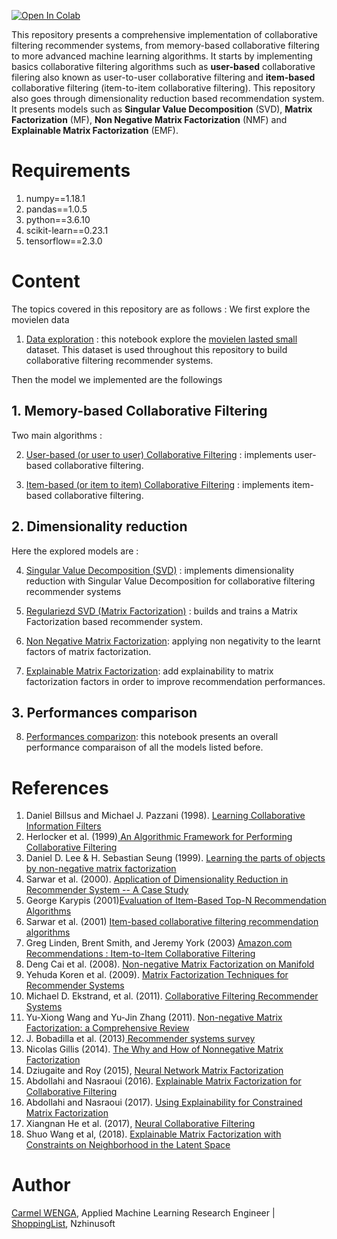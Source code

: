 [![Open In Colab](https://colab.research.google.com/assets/colab-badge.svg)](https://colab.research.google.com/github/nzhinusoftcm/review-on-collaborative-filtering/)


This repository presents a comprehensive implementation of collaborative filtering recommender systems, from memory-based collaborative filtering to more advanced machine learning algorithms. It starts by implementing basics collaborative filtering algorithms such as <b>user-based</b> collaborative filering also known as user-to-user collaborative filtering and <b>item-based</b> collaborative filtering (item-to-item collaborative filtering). This repository also goes through dimensionality reduction based recommendation system. It presents models such as **Singular Value Decomposition** (SVD), **Matrix Factorization** (MF), **Non Negative Matrix Factorization** (NMF) and **Explainable Matrix Factorization** (EMF).

# Requirements

1. numpy==1.18.1
2. pandas==1.0.5
3. python==3.6.10
4. scikit-learn==0.23.1
5. tensorflow==2.3.0

# Content

The topics covered in this repository are as follows : We first explore the movielen data

1. [Data exploration](https://github.com/nzhinusoftcm/review-on-collaborative-filtering/blob/master/1.Download_and_explore_movielen_lasted_small.ipynb) : this notebook explore the <a href="https://grouplens.org/datasets/movielens/">movielen lasted small</a> dataset. This dataset is used throughout this repository to build collaborative filtering recommender systems.

Then the model we implemented are the followings

## 1. Memory-based Collaborative Filtering

Two main algorithms :

2. [User-based (or user to user) Collaborative Filtering](https://github.com/nzhinusoftcm/review-on-collaborative-filtering/blob/master/2.user-based_collaborative_filtering.ipynb)  : implements user-based collaborative filtering.

3. [Item-based (or item to item) Collaborative Filtering](https://github.com/nzhinusoftcm/review-on-collaborative-filtering/blob/master/3.item-based_collaborative_filtering.ipynb) : implements item-based collaborative filtering.

## 2. Dimensionality reduction

Here the explored models are :

4. [Singular Value Decomposition (SVD)](https://github.com/nzhinusoftcm/review-on-collaborative-filtering/blob/master/4.Singular_Value_Decomposition.ipynb) : implements dimensionality reduction with Singular Value Decomposition for collaborative filtering recommender systems

5. [Regulariezd SVD (Matrix Factorization)](https://github.com/nzhinusoftcm/review-on-collaborative-filtering/blob/master/5.Regularized_SVD(Matrix_Factorization).ipynb) : builds and trains a Matrix Factorization based recommender system.

6. [Non Negative Matrix Factorization](https://github.com/nzhinusoftcm/review-on-collaborative-filtering/blob/master/6.NonNegativeMatrixFactorization.ipynb): applying non negativity to the learnt factors of matrix factorization.

7. [Explainable Matrix Factorization](https://github.com/nzhinusoftcm/review-on-collaborative-filtering/blob/master/7.Explainable_Matrix_Factorization.ipynb): add explainability to matrix factorization factors in order to improve recommendation performances.

## 3. Performances comparison

8. [Performances comparizon](https://github.com/nzhinusoftcm/review-on-collaborative-filtering/blob/master/8.Performances_measure.ipynb): this notebook presents an overall performance comparaison of all the models listed before.


# References

1. Daniel Billsus  and  Michael J. Pazzani (1998). [Learning Collaborative Information Filters](https://www.ics.uci.edu/~pazzani/Publications/MLC98.pdf)
2. Herlocker et al. (1999)<a href="https://dl.acm.org/doi/10.1145/3130348.3130372"> An Algorithmic Framework for Performing Collaborative Filtering</a>
3. Daniel D. Lee & H. Sebastian Seung (1999). [Learning the parts of objects by non-negative matrix factorization](https://www.nature.com/articles/44565)
4. Sarwar et al. (2000). [Application of Dimensionality Reduction in Recommender System -- A Case Study](http://files.grouplens.org/papers/webKDD00.pdf)
5. George Karypis (2001)<a href="https://citeseerx.ist.psu.edu/viewdoc/download?doi=10.1.1.554.1671&rep=rep1&type=pdf">Evaluation of Item-Based Top-N Recommendation Algorithms</a>
6. Sarwar et al. (2001) <a href="https://dl.acm.org/doi/10.1145/371920.372071"> Item-based collaborative filtering recommendation algorithms</a>
7. Greg Linden, Brent Smith, and Jeremy York (2003) <a href="https://www.cs.umd.edu/~samir/498/Amazon-Recommendations.pdf">Amazon.com Recommendations : Item-to-Item Collaborative Filtering</a>
8. Deng Cai et al. (2008). [Non-negative Matrix Factorization on Manifold](https://ieeexplore.ieee.org/document/4781101)
9. Yehuda Koren et al. (2009). <a href='https://ieeexplore.ieee.org/document/5197422'>Matrix Factorization Techniques for Recommender Systems</a>
10. Michael D. Ekstrand, et al. (2011). <a href="https://dl.acm.org/doi/10.1561/1100000009"> Collaborative Filtering Recommender Systems</a>
11. Yu-Xiong Wang and Yu-Jin Zhang (2011). [Non-negative Matrix Factorization: a Comprehensive Review](https://ieeexplore.ieee.org/document/6165290)
12. J. Bobadilla et al. (2013)<a href="https://romisatriawahono.net/lecture/rm/survey/information%20retrieval/Bobadilla%20-%20Recommender%20Systems%20-%202013.pdf"> Recommender systems survey</a>
13. Nicolas Gillis (2014). [The Why and How of Nonnegative Matrix Factorization](https://arxiv.org/pdf/1401.5226.pdf)
14. Dziugaite and Roy (2015), [Neural Network Matrix Factorization](https://arxiv.org/abs/1511.06443)
15. Abdollahi and Nasraoui (2016). [Explainable Matrix Factorization for Collaborative Filtering](https://www.researchgate.net/publication/301616080_Explainable_Matrix_Factorization_for_Collaborative_Filtering)
16. Abdollahi and Nasraoui (2017). [Using Explainability for Constrained Matrix Factorization](https://dl.acm.org/doi/abs/10.1145/3109859.3109913)
17. Xiangnan He et al. (2017), [Neural Collaborative Filtering](https://arxiv.org/abs/1708.05031)
18. Shuo Wang et al, (2018). [Explainable Matrix Factorization with Constraints on Neighborhood in the Latent Space](https://dl.acm.org/doi/abs/10.1145/3109859.3109913)

# Author

[Carmel WENGA](https://www.linkedin.com/in/carmel-wenga-871876178/), Applied Machine Learning Research Engineer | [ShoppingList](https://shoppinglist.cm), Nzhinusoft
